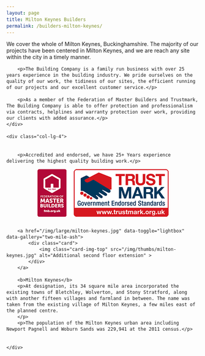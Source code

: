 ```yaml
---
layout: page
title: Milton Keynes Builders
permalink: /builders-milton-keynes/
---
```


<div class="row">
    <div class="col-lg-8">
        <p>We cover the whole of Milton Keynes, Buckinghamshire. The majority of our projects have been centered in Milton Keynes, and we are reach any site within the city in a timely manner.</p>
        
        <p>The Building Company is a family run business with over 25 years experience in the building industry. We pride ourselves on the quality of our work, the tidiness of our sites, the efficient running of our projects and our excellent customer service.</p>

        <p>As a member of the Federation of Master Builders and Trustmark, The Building Company is able to offer protection and professionalism via contracts, helplines and warranty protection over work, providing our clients with added assurance.</p>
    </div>

    <div class="col-lg-4">


        <p>Accredited and endorsed, we have 25+ Years experience delivering the highest quality building work.</p>

<div class="col-10 offset-1 col-lg-10 offset-lg-1 col-xl-8 offset-xl-2">
<a href="http://www.trustmark.org.uk/company-details?OrganisationPublicId=1193232&amp;id=12930">
<img src="/img/accreditations.png" class="img-fluid" style="    text-align: center;
    margin: auto;
    display: block;
   margin-bottom:2em;
    }"></a>
   </div>

 
        <a href="/img/large/milton-keynes.jpg" data-toggle="lightbox" data-gallery="two-mile-ash">
            <div class="card">
                <img class="card-img-top" src="/img/thumbs/milton-keynes.jpg" alt="Additional second floor extension" >
            </div>
        </a>

        <b>Milton Keynes</b>
        <p>At designation, its 34 square mile area incorporated the existing towns of Bletchley, Wolverton, and Stony Stratford, along with another fifteen villages and farmland in between. The name was taken from the existing village of Milton Keynes, a few miles east of the planned centre. 
        </p>
        <p>The population of the Milton Keynes urban area including Newport Pagnell and Woburn Sands was 229,941 at the 2011 census.</p>
        

    </div>
</div>
